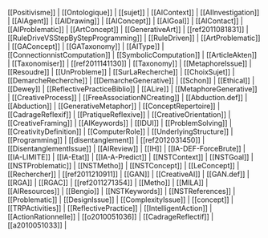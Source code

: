 [[Positivisme]] | [[Ontologique]] | [[sujet]] | [[AIContext]] | [[AIInvestigation]] | [[AIAgent]] | [[AIDrawing]] | [[AIConcept]] | [[AIGoal]] | [[AIContact]] | [[AIProblematic]] | [[ArtConcept]] | [[GenerativeArt]] | [[ref2011081831]] | [[RuleDriveVSStepByStepProgramming]] | [[RuleDriven]] | [[ArtProblematic]] | [[GAConcept]] | [[GATaxonomy]] | [[AIType]] | [[ConnectionnistComputation]] | [[SymbolicComputation]] | [[ArticleAkten]] | [[Taxonomiser]] | [[ref2011141130]] | [[Taxonomy]] | [[MetaphoreIssue]] | [[Resoudre]] | [[UnProbleme]] | [[SurLaRecherche]] | [[ChoixSujet]] | [[DemarcheRecherche]] | [[DemarcheGenerative]] | [[Schon]] | [[Ethical]] | [[Dewey]] | [[ReflectivePracticeBiblio]] | [[ALire]] | [[MetaphoreGenerative]] | [[CreativeProcess]] | [[FreeAssociationNCreating]] | [[Abduction.def]] | [[Abduction]] | [[GenerativeMetaphor]] | [[ConceptRepertoire]] | [[CadrageReflexif]] | [[PratiqueReflexive]] | [[CreativeOrientation]] | [[CreativeFraming]] | [[AIKeywords]] | [[IDUI]] | [[ProblemSolving]] | [[CreativityDefinition]] | [[ComputerRole]] | [[UnderlyingStructure]] | [[Programming]] | [[disentanglement]] | [[ref2012031450]] | [[DisentanglementIssue]] | [[AIReview]] | [[IH]] | [[IA-DEF-ForceBrute]] | [[IA-LIMITE]] | [[IA-Etat]] | [[IA-A-Predict]] | [[NSTContext]] | [[NSTGoal]] | [[NSTProblematic]] | [[NSTMetho]] | [[NSTConcept]] | [[LeConcept]] | [[Rechercher]] | [[ref2011210911]] | [[GAN]] | [[CreativeAI]] | [[GAN.def]] | [[RGA]] | [[RGAC]] | [[ref2011271354]] | [[Metho]] | [[MILA]] | [[AIResources]] | [[Bengio]] | [[NSTKeywords]] | [[NSTReferences]] | [[Problematic]] | [[DesignIssue]] | [[ComplexityIssue]] | [[concept]] | [[TRPActivities]] | [[ReflectivePractice]] | [[IntelligentAction]] | [[ActionRationnelle]] | [[o2010051036]] | [[CadrageReflectif]] | [[a2010051033]] | 